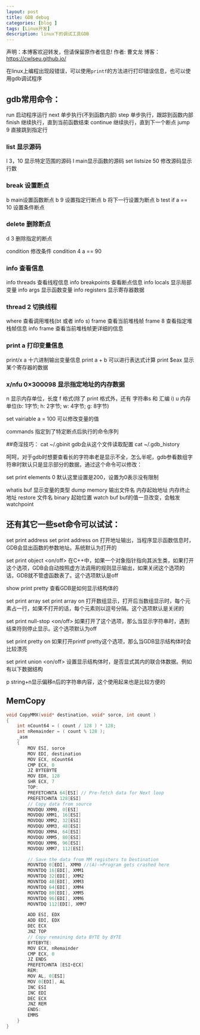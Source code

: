 ```yaml
---
layout: post
title: GDB debug
categories: [blog ]
tags: [Linux开发]
description: linux下的调试工具GDB
--- 
```


声明：本博客欢迎转发，但请保留原作者信息!
作者: 曹文龙
博客： <https://cwlseu.github.io/>

在linux上编程出现段错误，可以使用`printf`的方法进行打印错误信息，也可以使用gdb调试程序

<!-- 呵呵，有时迷茫了自己处在什么堆栈的深处，这是使用where命令能够清晰的看到自己的位置，有时在循环太多让人受不了了，可使用u或者finish或者jump命令来跳出去。 -->

## gdb常用命令：
run  启动程序运行
next 单步执行(不到函数内部)
step  单步执行，跟踪到函数内部
finish 继续执行，直到当前函数结束
continue 继续执行，直到下一个断点
jump 9 直接跳到指定行

### list  显示源码
l 3，10 显示特定范围的源码 l main显示函数的源码
set listsize 50 修改源码显示行数

### break 设置断点
b main设置函数断点
b 9 设置指定行断点
b 将下一行设置为断点
b test if a == 10 设置条件断点

### delete 删除断点
d 3 删除指定的断点

condition 修改条件 condition 4 a == 90

### info 查看信息
info threads 查看线程信息
info breakpoints 查看断点信息
info locals 显示局部变量
info args    显示函数变量
info registers 显示寄存器数据

### thread 2 切换线程

where 查看调用堆栈(bt 或者 info s)
frame 查看当前堆栈帧
frame 8 查看指定堆栈帧信息
info frame 查看当前堆栈帧更详细的信息

### print a 打印变量信息
print/x a 十六进制输出变量信息
print a + b 可以进行表达式计算
print $eax 显示某个寄存器的数据

### x/nfu 0×300098  显示指定地址的内存数据
n 显示内存单位，长度
f 格式(除了 print 格式外，还有 字符串s 和 汇编 i)
u 内存单位(b: 1字节; h: 2字节; w: 4字节; g: 8字节)

set vairiable a = 100 可以修改变量的值

commands 指定到了特定断点后执行的命令序列



##奇淫技巧：
cat ~/.gbinit  gdb会从这个文件读取配置
cat ~/.gdb_history

呵呵，对于gdb时想要查看长的字符串老是显示不全，怎么半呢，gdb参看数组字符串时默认只是显示部分的数据，通过这个命令可以修改：

set print elements 0   默认这里设置是200，设置为0表示没有限制


whatis buf  显示变量的类型 
dump memory 输出文件名 内存起始地址  内存终止地址
restore  文件名 binary  起始位置
watch buf buf的值一旦改变，会触发watchpoint

## 还有其它一些set命令可以试试：

set print address
set print address on
打开地址输出，当程序显示函数信息时，GDB会显出函数的参数地址。系统默认为打开的

set print object <on/off>
在C++中，如果一个对象指针指向其派生类，如果打开这个选项，GDB会自动按照虚方法调用的规则显示输出，如果关闭这个选项的话，GDB就不管虚函数表了。这个选项默认是off

show print pretty
查看GDB是如何显示结构体的

set print array
set print array on
打开数组显示，打开后当数组显示时，每个元素占一行，如果不打开的话，每个元素则以逗号分隔。这个选项默认是关闭的

set print null-stop <on/off>
如果打开了这个选项，那么当显示字符串时，遇到结束符则停止显示。这个选项默认为off

set print pretty on
如果打开printf pretty这个选项，那么当GDB显示结构体时会比较漂亮

set print union <on/off>
设置显示结构体时，是否显式其内的联合体数据。例如有以下数据结构

p string+n显示偏移n后的字符串内容，这个使用起来也是比较方便的


## MemCopy
```cpp
void CopyMMX(void* destination, void* sorce, int count )
{
    int nCount64 = ( count / 128 ) * 128;
    int nRemainder = ( count % 128 );
    _asm
    {
        MOV ESI, sorce
        MOV EDI, destination
        MOV ECX, nCount64
        CMP ECX, 0
        JZ BYTEBYTE
        MOV EDX, 128
        SHR ECX, 7
        TOP:
        PREFETCHNTA 64[ESI] // Pre-fetch data for Next loop
        PREFETCHNTA 128[ESI]
        // Copy data from source
        MOVDQU XMM0, 0[ESI]
        MOVDQU XMM1, 16[ESI]
        MOVDQU XMM2, 32[ESI]
        MOVDQU XMM3, 48[ESI]
        MOVDQU XMM4, 64[ESI]
        MOVDQU XMM5, 80[ESI]
        MOVDQU XMM6, 96[ESI]
        MOVDQU XMM7, 112[ESI]

        // Save the data from MM registers to Destination
        MOVNTDQ 0[EDI], XMM0 //(A)->Program gets crashed here
        MOVNTDQ 16[EDI], XMM1
        MOVNTDQ 32[EDI], XMM2
        MOVNTDQ 48[EDI], XMM3
        MOVNTDQ 64[EDI], XMM4
        MOVNTDQ 80[EDI], XMM5
        MOVNTDQ 96[EDI], XMM6
        MOVNTDQ 112[EDI], XMM7

        ADD ESI, EDX
        ADD EDI, EDX
        DEC ECX
        JNZ TOP
        // Copy remaining data BYTE by BYTE
        BYTEBYTE:
        MOV ECX, nRemainder
        CMP ECX, 0
        JZ ENDS
        PREFETCHNTA [ESI+ECX]
        REM:
        MOV AL, 0[ESI]
        MOV 0[EDI], AL
        INC ESI
        INC EDI
        DEC ECX
        JNZ REM
        ENDS:
        EMMS
    }
}
```



